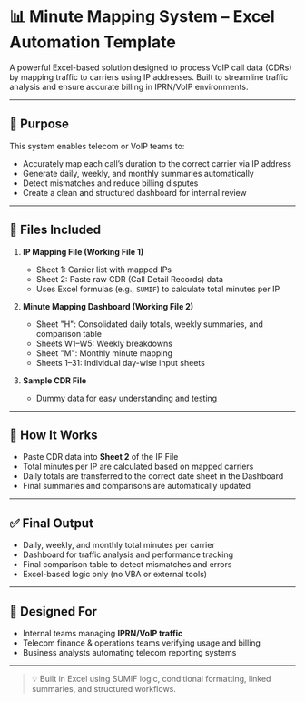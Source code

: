 # 📊 Minute Mapping System – Excel Automation Template

A powerful Excel-based solution designed to process VoIP call data (CDRs) by mapping traffic to carriers using IP addresses. Built to streamline traffic analysis and ensure accurate billing in IPRN/VoIP environments.

---

## 🔧 Purpose

This system enables telecom or VoIP teams to:
- Accurately map each call’s duration to the correct carrier via IP address
- Generate daily, weekly, and monthly summaries automatically
- Detect mismatches and reduce billing disputes
- Create a clean and structured dashboard for internal review

---

## 📂 Files Included

1. **IP Mapping File (Working File 1)**  
   - Sheet 1: Carrier list with mapped IPs  
   - Sheet 2: Paste raw CDR (Call Detail Records) data  
   - Uses Excel formulas (e.g., `SUMIF`) to calculate total minutes per IP

2. **Minute Mapping Dashboard (Working File 2)**  
   - Sheet "H": Consolidated daily totals, weekly summaries, and comparison table  
   - Sheets W1–W5: Weekly breakdowns
   - Sheet "M": Monthly minute mapping
   - Sheets 1–31: Individual day-wise input sheets

3. **Sample CDR File**  
   - Dummy data for easy understanding and testing

---

## 🔄 How It Works

- Paste CDR data into **Sheet 2** of the IP File  
- Total minutes per IP are calculated based on mapped carriers  
- Daily totals are transferred to the correct date sheet in the Dashboard  
- Final summaries and comparisons are automatically updated

---

## ✅ Final Output

- Daily, weekly, and monthly total minutes per carrier  
- Dashboard for traffic analysis and performance tracking  
- Final comparison table to detect mismatches and errors  
- Excel-based logic only (no VBA or external tools)

---

## 🎯 Designed For

- Internal teams managing **IPRN/VoIP traffic**
- Telecom finance & operations teams verifying usage and billing
- Business analysts automating telecom reporting systems

---

> 💡 Built in Excel using SUMIF logic, conditional formatting, linked summaries, and structured workflows.
